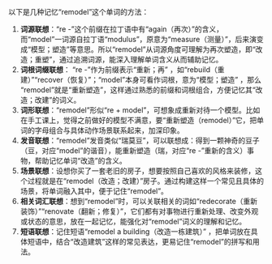 以下是几种记忆“remodel”这个单词的方法：
1. **词源联想**：“re -”这个前缀在拉丁语中有“again（再次）”的含义，而“model”一词源自拉丁语“modulus”，原意为“measure（测量）”，后来演变成“模型；塑造”等意思。所以“remodel”从词源角度可理解为再次塑造，即“改造；重塑”，通过追溯词源，能深入理解单词含义从而辅助记忆。
2. **词根词缀联想**： “re -”作为前缀表示“重新；再” ，如“rebuild（重建）”“recover（恢复）”；“model”本身可看作词根，意为“模型；塑造” ，那么 “remodel”就是“重新塑造”，这样通过熟悉的前缀和词根组合，方便记忆其“改造；改建”的词义。
3. **词形联想**：“remodel”形似“re + model”，可想象成重新对待一个模型。比如在手工课上，觉得之前做好的模型不满意，要“重新塑造（remodel）”它，把单词的字母组合与具体动作场景联系起来，加深印象。
4. **发音联想**：“remodel”发音类似“瑞莫豆”，可以联想成：得到一颗神奇的豆子（豆，对应“model”的谐音），能重新塑造（瑞，对应“re -”重新的含义）事物，帮助记忆单词“改造”的含义。
5. **场景联想**：设想你买了一套老旧的房子，想要按照自己喜欢的风格来装修，这个过程就是在“remodel（改造；改建）”房子。通过构建这样一个常见且具体的场景，将单词融入其中，便于记住“remodel”。
6. **相关词汇联想**：想到“remodel”时，可以关联相关的词如“redecorate（重新装饰）”“renovate（翻新；修复）”，它们都有对事物进行重新处理、改变外观或状态的意思，放在一起记忆，能强化对“remodel”词义的理解和记忆。 
7. **短语联想**：记住短语“remodel a building（改造一栋建筑）” ，把单词放在具体短语中，结合“改造建筑”这样的常见表达，更易记住“remodel”的拼写和用法。 